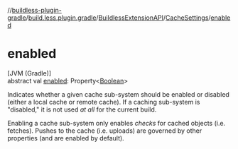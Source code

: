 //[buildless-plugin-gradle](../../../../index.md)/[build.less.plugin.gradle](../../index.md)/[BuildlessExtensionAPI](../index.md)/[CacheSettings](index.md)/[enabled](enabled.md)

# enabled

[JVM (Gradle)]\
abstract val [enabled](enabled.md): Property&lt;[Boolean](https://kotlinlang.org/api/latest/jvm/stdlib/kotlin/-boolean/index.html)&gt;

Indicates whether a given cache sub-system should be enabled or disabled (either a local cache or remote cache). If a caching sub-system is &quot;disabled,&quot; it is not used *at all* for the current build.

Enabling a cache sub-system only enables *checks* for cached objects (i.e. fetches). Pushes to the cache (i.e. uploads) are governed by other properties (and are enabled by default).
